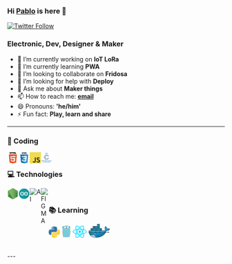 ### Hi [Pablo](https://twitter.com/pablocyc) is here 👋

[![Twitter Follow](https://img.shields.io/twitter/follow/pablocyc?color=8A3FFC&logo=twitter&style=for-the-badge)](https://twitter.com/pablocyc)

### Electronic, Dev, Designer & Maker
- 🔭 I’m currently working on **IoT LoRa**
- 🌱 I’m currently learning **PWA**
- 👯 I’m looking to collaborate on **Fridosa**
- 🤔 I’m looking for help with **Deploy**
- 💬 Ask me about **Maker things**
- 📫 How to reach me: **[email][email]**
- 😄 Pronouns: **'he/him'**
- ⚡ Fun fact: **Play, learn and share**

---
### 🚀 Coding

<img align="left" alt="HTML5" width="26px" src="https://raw.githubusercontent.com/github/explore/80688e429a7d4ef2fca1e82350fe8e3517d3494d/topics/html/html.png" />
<img align="left" alt="CSS" width="26px" src="https://raw.githubusercontent.com/github/explore/80688e429a7d4ef2fca1e82350fe8e3517d3494d/topics/css/css.png" />
<img align="left" alt="JS" width="26px" src="https://raw.githubusercontent.com/github/explore/80688e429a7d4ef2fca1e82350fe8e3517d3494d/topics/javascript/javascript.png" />
<img align="left" alt="C++" width="26px" src="https://raw.githubusercontent.com/github/explore/80688e429a7d4ef2fca1e82350fe8e3517d3494d/topics/c/c.png" />

<br />

### 💻 Technologies

<img align="left" alt="NODEJS" width="26px" src="https://raw.githubusercontent.com/github/explore/80688e429a7d4ef2fca1e82350fe8e3517d3494d/topics/nodejs/nodejs.png" />
<img align="left" alt="ARDUINO" width="26px" src="https://raw.githubusercontent.com/github/explore/80688e429a7d4ef2fca1e82350fe8e3517d3494d/topics/arduino/arduino.png" />
<img align="left" alt="AI" width="26px" src="https://i.pinimg.com/originals/e5/35/6c/e5356c9766b49e62e80a631f821611dd.png" />

[<img align="left" alt="FIGMA" width="18px" src="https://logowiki.net/uploads/logo/f/figma-1.svg" />](figma.com/@pablocardozo)

<br />

### 📚 Learning
<a href="https://www.python.org/" title="Python"><img src="icons/python.png" width="26px"/></a> <a href="https://golang.org/" title="Golang"><img src="icons/golang.png" width="22px"/></a> <a href="https://reactjs.org/" title="React"><img src="icons/react.png" width="32px"/></a> <a href="https://www.docker.com/" title="Docker"><img src="icons/docker.png" /></a>


<br />
---


<!-- LINKS -->
[email]: mailto:pablocyc83@gmail.com
